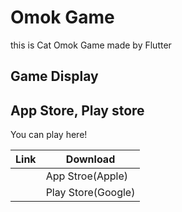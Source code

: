 # Omok Game
this is Cat Omok Game made by Flutter


## Game Display

## App Store, Play store

You can play here!

| Link | Download           |
|------|--------------------|
|      | App Stroe(Apple)   |
|      | Play Store(Google) |
